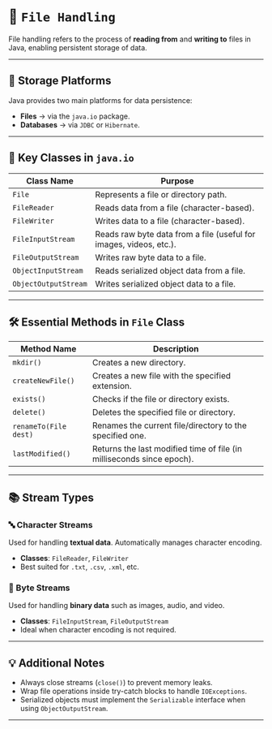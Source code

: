 

# 📂 `File Handling` 

File handling refers to the process of **reading from** and **writing to** files in Java, enabling persistent storage of data.

---

## 🧱 Storage Platforms
Java provides two main platforms for data persistence:
- **Files** → via the `java.io` package.
- **Databases** → via `JDBC` or `Hibernate`.

---

## 🧰 Key Classes in `java.io`

| Class Name           | Purpose                                                                 |
|----------------------|-------------------------------------------------------------------------|
| `File`               | Represents a file or directory path.                                    |
| `FileReader`         | Reads data from a file (character-based).                               |
| `FileWriter`         | Writes data to a file (character-based).                                |
| `FileInputStream`    | Reads raw byte data from a file (useful for images, videos, etc.).      |
| `FileOutputStream`   | Writes raw byte data to a file.                                         |
| `ObjectInputStream`  | Reads serialized object data from a file.                               |
| `ObjectOutputStream` | Writes serialized object data to a file.                                |

---

## 🛠️ Essential Methods in `File` Class

| Method Name         | Description                                                                 |
|----------------------|------------------------------------------------------------------------------|
| `mkdir()`            | Creates a new directory.                                                     |
| `createNewFile()`    | Creates a new file with the specified extension.                            |
| `exists()`           | Checks if the file or directory exists.                                     |
| `delete()`           | Deletes the specified file or directory.                                    |
| `renameTo(File dest)`| Renames the current file/directory to the specified one.                    |
| `lastModified()`     | Returns the last modified time of file (in milliseconds since epoch).       |

---

## 📚 Stream Types

### 🔤 Character Streams
Used for handling **textual data**. Automatically manages character encoding.

- **Classes**: `FileReader`, `FileWriter`
- Best suited for `.txt`, `.csv`, `.xml`, etc.

### 🔢 Byte Streams
Used for handling **binary data** such as images, audio, and video.

- **Classes**: `FileInputStream`, `FileOutputStream`
- Ideal when character encoding is not required.

---

## 💡 Additional Notes
- Always close streams (`close()`) to prevent memory leaks.
- Wrap file operations inside try-catch blocks to handle `IOExceptions`.
- Serialized objects must implement the `Serializable` interface when using `ObjectOutputStream`.

---
